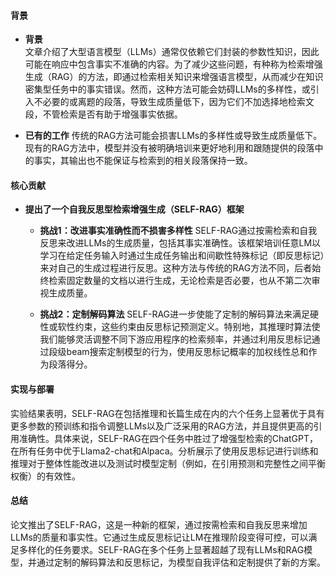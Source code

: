 #### 背景
- **背景**       
    文章介绍了大型语言模型（LLMs）通常仅依赖它们封装的参数性知识，因此可能在响应中包含事实不准确的内容。为了减少这些问题，有种称为检索增强生成（RAG）的方法，即通过检索相关知识来增强语言模型，从而减少在知识密集型任务中的事实错误。然而，这种方法可能会妨碍LLMs的多样性，或引入不必要的或离题的段落，导致生成质量低下，因为它们不加选择地检索文段，不管检索是否有助于增强事实依据。

- **已有的工作**
    传统的RAG方法可能会损害LLMs的多样性或导致生成质量低下。现有的RAG方法中，模型并没有被明确培训来更好地利用和跟随提供的段落中的事实，其输出也不能保证与检索到的相关段落保持一致。

#### 核心贡献
- **提出了一个自我反思型检索增强生成（SELF-RAG）框架**
    - **挑战1：改进事实准确性而不损害多样性**
        SELF-RAG通过按需检索和自我反思来改进LLMs的生成质量，包括其事实准确性。该框架培训任意LM以学习在给定任务输入时通过生成任务输出和间歇性特殊标记（即反思标记）来对自己的生成过程进行反思。这种方法与传统的RAG方法不同，后者始终检索固定数量的文档以进行生成，无论检索是否必要，也从不第二次审视生成质量。

    - **挑战2：定制解码算法**
        SELF-RAG进一步使能了定制的解码算法来满足硬性或软性约束，这些约束由反思标记预测定义。特别地，其推理时算法使我们能够灵活调整不同下游应用程序的检索频率，并通过利用反思标记通过段级beam搜索定制模型的行为，使用反思标记概率的加权线性总和作为段落得分。

#### 实现与部署
实验结果表明，SELF-RAG在包括推理和长篇生成在内的六个任务上显著优于具有更多参数的预训练和指令调整LLMs以及广泛采用的RAG方法，并且提供更高的引用准确性。具体来说，SELF-RAG在四个任务中胜过了增强型检索的ChatGPT，在所有任务中优于Llama2-chat和Alpaca。分析展示了使用反思标记进行训练和推理对于整体性能改进以及测试时模型定制（例如，在引用预测和完整性之间平衡权衡）的有效性。

#### 总结
论文推出了SELF-RAG，这是一种新的框架，通过按需检索和自我反思来增加LLMs的质量和事实性。它通过生成反思标记让LM在推理阶段变得可控，可以满足多样化的任务要求。SELF-RAG在多个任务上显著超越了现有LLMs和RAG模型，并通过定制的解码算法和反思标记，为模型自我评估和定制提供了新的方案。
